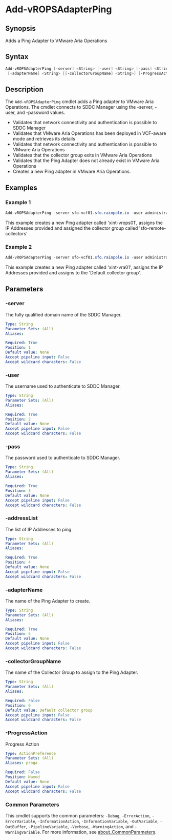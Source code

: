 # Add-vROPSAdapterPing

## Synopsis

Adds a Ping Adapter to VMware Aria Operations

## Syntax

```powershell
Add-vROPSAdapterPing [-server] <String> [-user] <String> [-pass] <String> [-addressList] <String>
 [-adapterName] <String> [[-collectorGroupName] <String>] [-ProgressAction <ActionPreference>] [<CommonParameters>]
```

## Description

The `Add-vROPSAdapterPing` cmdlet adds a Ping adapter to VMware Aria Operations.
The cmdlet connects to SDDC Manager using the -server, -user, and -password values.

- Validates that network connectivity and authentication is possible to SDDC Manager
- Validates that VMware Aria Operations has been deployed in VCF-aware mode and retrieves its details
- Validates that network connectivity and authentication is possible to VMware Aria Operations
- Validates that the collector group exits in VMware Aria Operations
- Validates that the Ping Adapter does not already exist in VMware Aria Operations
- Creates a new Ping adapter in VMware Aria Operations.

## Examples

### Example 1

```powershell
Add-vROPSAdapterPing -server sfo-vcf01.sfo.rainpole.io -user administrator@vsphere.local -pass VMw@re1! -addressList "192.168.11.30,192.168.11.31,192.168.11.32,192.168.11.33" -adapterName xint-vrops01 -collectorGroupName "sfo-remote-collectors"
```

This example creates a new Ping adapter called 'xint-vrops01', assigns the IP Addresses provided and assigned the collector group called 'sfo-remote-collectors'

### Example 2

```powershell
Add-vROPSAdapterPing -server sfo-vcf01.sfo.rainpole.io -user administrator@vsphere.local -pass VMw@re1! -addressList "192.168.11.50,192.168.11.51,192.168.11.52,192.168.11.53" -adapterName xint-vra01
```

This example creates a new Ping adapter called 'xint-vra01', assigns the IP Addresses provided and assigns to the 'Default collector group'.

## Parameters

### -server

The fully qualified domain name of the SDDC Manager.

```yaml
Type: String
Parameter Sets: (All)
Aliases:

Required: True
Position: 1
Default value: None
Accept pipeline input: False
Accept wildcard characters: False
```

### -user

The username used to authenticate to SDDC Manager.

```yaml
Type: String
Parameter Sets: (All)
Aliases:

Required: True
Position: 2
Default value: None
Accept pipeline input: False
Accept wildcard characters: False
```

### -pass

The password used to authenticate to SDDC Manager.

```yaml
Type: String
Parameter Sets: (All)
Aliases:

Required: True
Position: 3
Default value: None
Accept pipeline input: False
Accept wildcard characters: False
```

### -addressList

The list of IP Addresses to ping.

```yaml
Type: String
Parameter Sets: (All)
Aliases:

Required: True
Position: 4
Default value: None
Accept pipeline input: False
Accept wildcard characters: False
```

### -adapterName

The name of the Ping Adapter to create.

```yaml
Type: String
Parameter Sets: (All)
Aliases:

Required: True
Position: 5
Default value: None
Accept pipeline input: False
Accept wildcard characters: False
```

### -collectorGroupName

The name of the Collector Group to assign to the Ping Adapter.

```yaml
Type: String
Parameter Sets: (All)
Aliases:

Required: False
Position: 6
Default value: Default collector group
Accept pipeline input: False
Accept wildcard characters: False
```

### -ProgressAction

Progress Action

```yaml
Type: ActionPreference
Parameter Sets: (All)
Aliases: proga

Required: False
Position: Named
Default value: None
Accept pipeline input: False
Accept wildcard characters: False
```

### Common Parameters

This cmdlet supports the common parameters: `-Debug`, `-ErrorAction`, `-ErrorVariable`, `-InformationAction`, `-InformationVariable`, `-OutVariable`, `-OutBuffer`, `-PipelineVariable`, `-Verbose`, `-WarningAction`, and `-WarningVariable`. For more information, see [about_CommonParameters](http://go.microsoft.com/fwlink/?LinkID=113216).
